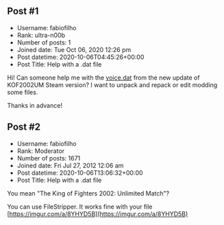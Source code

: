 ## Post #1
- Username: fabiofilho
- Rank: ultra-n00b
- Number of posts: 1
- Joined date: Tue Oct 06, 2020 12:26 pm
- Post datetime: 2020-10-06T04:45:26+00:00
- Post Title: Help with a .dat file

Hi!
Can someone help me with the [voice.dat](https://www22.zippyshare.com/v/IE6qsgrQ/file.html) from the new update of KOF2002UM Steam version? I want to unpack and repack or edit modding some files.

Thanks in advance!
## Post #2
- Username: fabiofilho
- Rank: Moderator
- Number of posts: 1671
- Joined date: Fri Jul 27, 2012 12:06 am
- Post datetime: 2020-10-06T13:06:32+00:00
- Post Title: Help with a .dat file

You mean "The King of Fighters 2002: Unlimited Match"?

You can use FileStripper. It works fine with your file [https://imgur.com/a/8YHYD5B](https://imgur.com/a/8YHYD5B)
